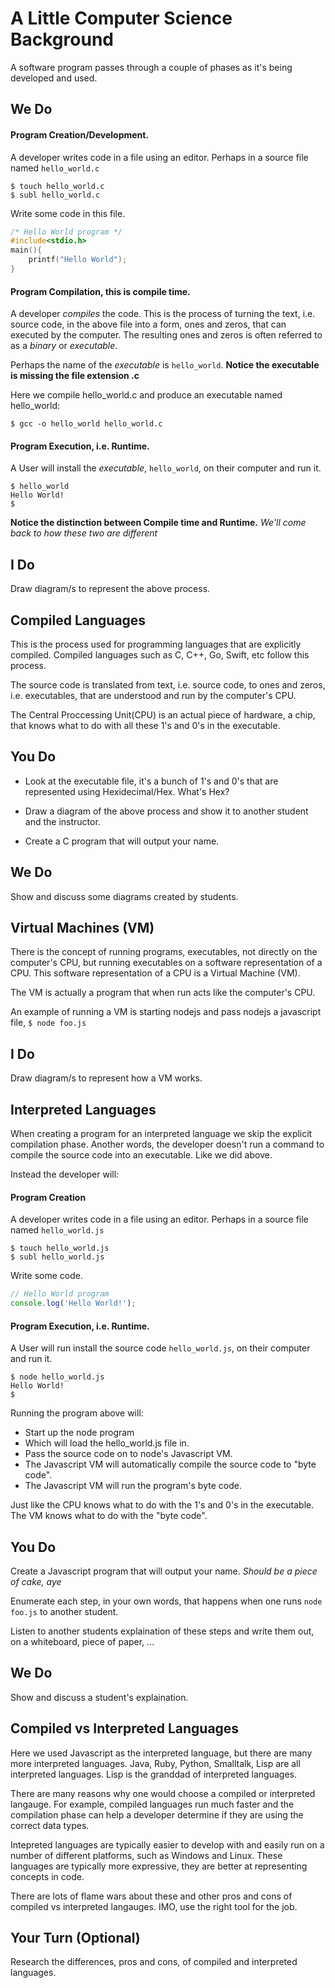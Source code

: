 # A Little Computer Science Background

A software program passes through a couple of phases as it's being developed and used.

## We Do

#### Program Creation/Development.
A developer writes code in a file using an editor. Perhaps in a source file named `hello_world.c`

```
$ touch hello_world.c
$ subl hello_world.c
```

Write some code in this file.

```c
/* Hello World program */
#include<stdio.h>
main(){
    printf("Hello World");
}
```

#### Program Compilation, this is compile time.
A developer *compiles* the code. This is the process of turning the text, i.e. source code, in the above file into a form, ones and zeros, that can executed by the computer. The resulting ones and zeros is often referred to as a *binary* or *executable*.

Perhaps the name of the *executable* is `hello_world`. **Notice the executable is missing the file extension .c**

Here we compile hello_world.c and produce an executable named hello_world: 

```
$ gcc -o hello_world hello_world.c
```

#### Program Execution, i.e. Runtime.
A User will install the *executable*, `hello_world`, on their computer and run it.

```
$ hello_world
Hello World!
$
```

**Notice the distinction between Compile time and Runtime.** *We'll come back to how these two are different*

## I Do

Draw diagram/s to represent the above process.

## Compiled Languages
This is the process used for programming languages that are explicitly compiled. Compiled languages such as C, C++, Go, Swift, etc follow this process.

The source code is translated from text, i.e. source code, to ones and zeros, i.e. executables, that are understood and run by the computer's CPU. 

The Central Proccessing Unit(CPU) is an actual piece of hardware, a chip, that knows what to do with all these 1's and 0's in the executable.

## You Do
* Look at the executable file, it's a bunch of 1's and 0's that are represented using Hexidecimal/Hex. What's Hex?

* Draw a diagram of the above process and show it to another student and the instructor.

* Create a C program that will output your name.

## We Do

Show and discuss some diagrams created by students.

## Virtual Machines (VM)

There is the concept of running programs, executables, not directly on the computer's CPU, but running executables on a software representation of a CPU. This software representation of a CPU is a Virtual Machine (VM).

The VM is actually a program that when run acts like the computer's CPU.

An example of running a VM is starting nodejs and pass nodejs a javascript file, `$ node foo.js`

## I Do 
Draw diagram/s to represent how a VM works.

## Interpreted Languages

When creating a program for an interpreted language we skip the explicit compilation phase. Another words, the developer doesn't run a command to compile the source code into an executable. Like we did above.

Instead the developer will:

#### Program Creation
A developer writes code in a file using an editor. Perhaps in a source file named `hello_world.js`

```
$ touch hello_world.js
$ subl hello_world.js
```

Write some code.

```javascript
// Hello World program 
console.log('Hello World!');
```

#### Program Execution, i.e. Runtime.
A User will run install the source code `hello_world.js`, on their computer and run it.

```
$ node hello_world.js
Hello World!
$
```

Running the program above will:
* Start up the node program
* Which will load the hello_world.js file in.
* Pass the source code on to node's Javascript VM. 
* The Javascript VM will automatically compile the source code to "byte code".
* The Javascript VM will run the program's byte code. 

Just like the CPU knows what to do with the 1's and 0's in the executable. The VM knows what to do with the "byte code".

## You Do
Create a Javascript program that will output your name. *Should be a piece of cake, aye*

Enumerate each step, in your own words, that happens when one runs `node foo.js` to another student.

Listen to another students explaination of these steps and write them out, on a whiteboard, piece of paper, ...


## We Do
Show and discuss a student's explaination.

## Compiled vs Interpreted Languages
Here we used Javascript as the interpreted language, but there are many more interpreted languages. Java, Ruby, Python, Smalltalk, Lisp are all interpreted languages. Lisp is the granddad of interpreted languages.

There are many reasons why one would choose a compiled or interpreted langauge. For example, compiled languages run much faster and the compilation phase can help a developer determine if they are using the correct data types.

Intepreted languages are typically easier to develop with and easily run on a number of different platforms, such as Windows and Linux. These languages are typically more expressive, they are better at representing concepts in code.

There are lots of flame wars about these and other pros and cons of compiled vs interpreted langauges. IMO, use the right tool for the job. 

## Your Turn (Optional) 
Research the differences, pros and cons, of compiled and interpreted languages.


